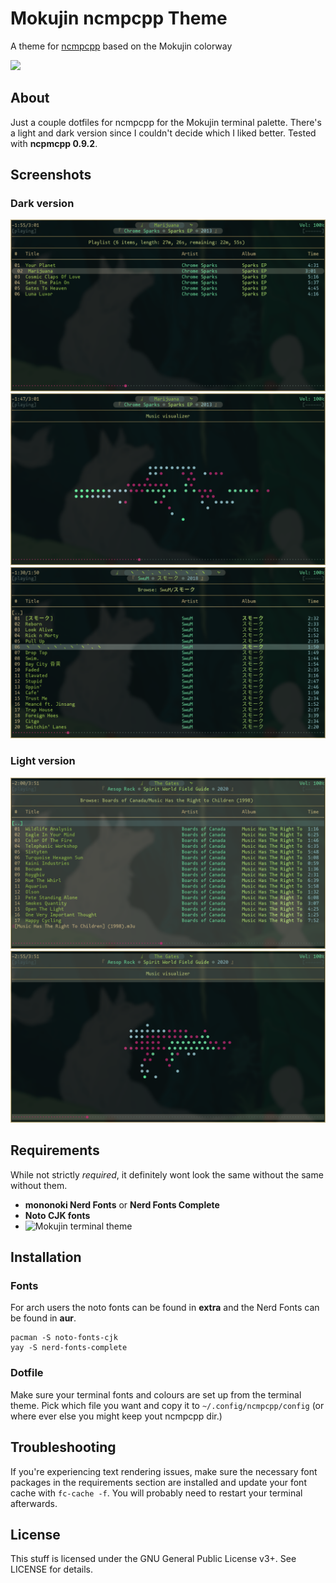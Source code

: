 # Mokujin ncmpcpp Theme
A theme for [ncmpcpp](https://rybczak.net/ncmpcpp/) based on the Mokujin colorway

![](https://img.shields.io/badge/License-GPLv3-yellowgreen)


## About
Just a couple dotfiles for ncmpcpp for the Mokujin terminal palette.  There's a light and dark version since I couldn't decide which I liked better.  Tested with **ncpmcpp 0.9.2**.


## Screenshots
### Dark version
![](screenshots/screenshot-1.png)
![](screenshots/screenshot-2.png)
![](screenshots/screenshot-3.png)
### Light version
![](screenshots/screenshot-4.png)
![](screenshots/screenshot-5.png)


## Requirements
While not strictly *required*, it definitely wont look the same without the same without them.
- **mononoki Nerd Fonts** or **Nerd Fonts Complete**
- **Noto CJK fonts**
- ![**Mokujin terminal theme**](https://gitlab.com/mokujin-theme/mokujin-terminal-theme)


## Installation
### Fonts
For arch users the noto fonts can be found in **extra** and the Nerd Fonts can be found in **aur**.

```
pacman -S noto-fonts-cjk
yay -S nerd-fonts-complete
```

### Dotfile
Make sure your terminal fonts and colours are set up from the terminal theme.  Pick which file you want and copy it to `~/.config/ncmpcpp/config` (or where ever else you might keep yout ncmpcpp dir.)


## Troubleshooting
If you're experiencing text rendering issues, make sure the necessary font packages in the requirements section are installed and update your font cache with `fc-cache -f`.  You will probably need to restart your terminal afterwards.


## License
This stuff is licensed under the GNU General Public License v3+.  See LICENSE for details.
